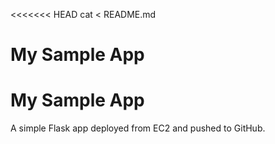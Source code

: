 <<<<<<< HEAD
cat <<EOF > README.md
# My Sample App
# My Sample App

A simple Flask app deployed from EC2 and pushed to GitHub.

